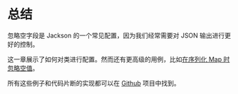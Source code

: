 # 总结

忽略空字段是 Jackson 的一个常见配置，因为我们经常需要对 JSON 输出进行更好的控制。

这一章展示了如何对类进行配置。然而还有更高级的用例，比如[在序列化 Map 时忽略空值](https://www.baeldung.com/jackson-map-null-values-or-null-key)。

所有这些例子和代码片断的实现都可以在 [Github](https://github.com/eugenp/tutorials/tree/master/jackson-simple) 项目中找到。
